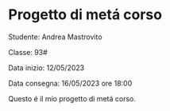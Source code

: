 # Progetto di metá corso

Studente: Andrea Mastrovito

Classe: 93#

Data inizio: 12/05/2023

Data consegna: 16/05/2023 ore 18:00

Questo é il mio progetto di metá corso.
